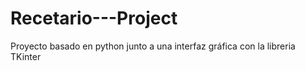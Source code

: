 # Recetario---Project
Proyecto basado en python junto a una interfaz gráfica con la libreria TKinter
